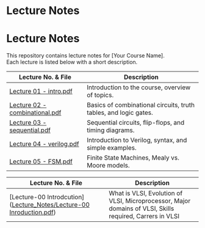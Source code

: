 # Lecture Notes

# Lecture Notes

This repository contains lecture notes for [Your Course Name].  
Each lecture is listed below with a short description.

| Lecture No. & File | Description |
|--------------------|-------------|
| [Lecture 01 - intro.pdf](Lecture01-intro.pdf) | Introduction to the course, overview of topics. |
| [Lecture 02 - combinational.pdf](Lecture02-combinational.pdf) | Basics of combinational circuits, truth tables, and logic gates. |
| [Lecture 03 - sequential.pdf](Lecture03-sequential.pdf) | Sequential circuits, flip-flops, and timing diagrams. |
| [Lecture 04 - verilog.pdf](Lecture04-verilog.pdf) | Introduction to Verilog, syntax, and simple examples. |
| [Lecture 05 - FSM.pdf](Lecture05-FSM.pdf) | Finite State Machines, Mealy vs. Moore models. |


| Lecture No. & File |Description  |
|--------------------|------------|
|[Lecture-00 Introdcution] ([Lecture_Notes/Lecture-00 Inroduction.pdf](https://github.com/pravinzode/Sept-2025-Verilog_HDL/blob/main/Lecture_Notes/Lecture-00%20Introduction.pdf))| What is VLSI, Evolution of VLSI, Microprocessor, Major domains of VLSI, Skills required, Carrers in VLSI |


